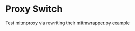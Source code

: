 # Proxy Switch

Test [mitmproxy](https://mitmproxy.org) via rewriting their [mitmwrapper.py example](https://github.com/mitmproxy/mitmproxy/blob/master/examples/mitmproxywrapper.py)
